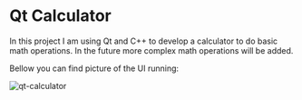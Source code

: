 # Qt Calculator    

In this project I am using Qt and C++ to develop a calculator to do basic math operations. In the future more complex math operations will be added.    

Bellow you can find picture of the UI running:     

![qt-calculator](https://user-images.githubusercontent.com/5942022/143328893-0eb81981-3655-4f46-b2b5-6826d7881751.png)

